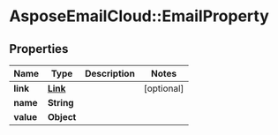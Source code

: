 # AsposeEmailCloud::EmailProperty

## Properties
Name | Type | Description | Notes
------------ | ------------- | ------------- | -------------
**link** | [**Link**](Link.md) |  | [optional] 
**name** | **String** |  | 
**value** | **Object** |  | 


